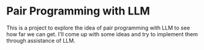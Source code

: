 # Pair Programming with LLM

This is a project to explore the idea of pair programming with LLM to see how far we can get. I'll come up with some ideas and try to implement them through assistance of LLM.